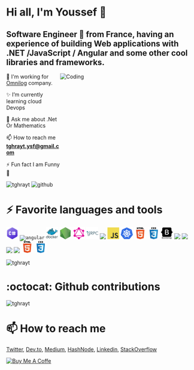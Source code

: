 # Hi all, I'm Youssef 👋
## Software Engineer 🚀 from France, having an experience of building Web applications with .NET /JavaScript / Angular and some other cool libraries and frameworks.
<img align="right" alt="Coding" width="400" src="https://cdn.dribbble.com/users/1162077/screenshots/3848914/programmer.gif" style="height: 260px !important;width: 360px !important;" >


👯 I'm working for [Omnilog](https://www.omnilog.fr/) company.

✨ I’m currently learning cloud Devops

💬 Ask me about .Net Or Mathematics

📫 How to reach me **tghrayt.ysf@gmail.com**

⚡ Fun fact I am Funny 🤡



<p align="left">
<img src="https://komarev.com/ghpvc/?username=tghrayt&label=Profile%20views&color=0e75b6&style=flat" alt="tghrayt" />
<img alt="github" src="https://img.shields.io/badge/github-tghrayt-8da0cb?style=for-the-badge&labelColor=555555&logo=github" height="20" href="https://github.com/tghrayt">
</p>



# ⚡ Favorite languages and tools

<code><img height="32" src="https://raw.githubusercontent.com/github/explore/80688e429a7d4ef2fca1e82350fe8e3517d3494d/topics/csharp/csharp.png"></code>
<code><img height="32" src="https://angular.io/assets/images/logos/angular/angular.svg" alt="angular"/></code>
<code><img height="32" src="https://raw.githubusercontent.com/devicons/devicon/master/icons/docker/docker-original-wordmark.svg"></code>
<code><img height="32" src="https://raw.githubusercontent.com/github/explore/80688e429a7d4ef2fca1e82350fe8e3517d3494d/topics/nodejs/nodejs.png"></code>
<code><img height="32" src="https://raw.githubusercontent.com/github/explore/5c058a388828bb5fde0bcafd4bc867b5bb3f26f3/topics/graphql/graphql.png"></code>
<code><img height="32" src="https://raw.githubusercontent.com/github/explore/3fd951e49a8e2af94627092d80c236c00df95ae3/topics/grpc/grpc.png"></code>
<code><img height="32" src="https://camo.githubusercontent.com/fbfcb9e3dc648adc93bef37c718db16c52f617ad055a26de6dc3c21865c3321d/68747470733a2f2f7777772e766563746f726c6f676f2e7a6f6e652f6c6f676f732f6769742d73636d2f6769742d73636d2d69636f6e2e737667"></code>
<code><img height="32" src="https://raw.githubusercontent.com/devicons/devicon/master/icons/javascript/javascript-original.svg"></code> 
<code><img height="32" src="https://raw.githubusercontent.com/github/explore/80688e429a7d4ef2fca1e82350fe8e3517d3494d/topics/kubernetes/kubernetes.png"></code>
<code><img height="32" src="https://raw.githubusercontent.com/devicons/devicon/master/icons/html5/html5-original-wordmark.svg"></code>
<code><img height="32" src="https://raw.githubusercontent.com/devicons/devicon/master/icons/css3/css3-original-wordmark.svg"></code>
<code><img height="32" src="https://raw.githubusercontent.com/devicons/devicon/master/icons/bootstrap/bootstrap-plain-wordmark.svg"></code>
<code><img height="32" src="https://camo.githubusercontent.com/93b32389bf746009ca2370de7fe06c3b5146f4c99d99df65994f9ced0ba41685/68747470733a2f2f7777772e766563746f726c6f676f2e7a6f6e652f6c6f676f732f676574706f73746d616e2f676574706f73746d616e2d69636f6e2e737667"></code>
<code><img height="32" src="https://camo.githubusercontent.com/9e245893108b5ca27e7ac3d4a802d513f657b32aa7b5765bd92df7fb55d0ed54/68747470733a2f2f7777772e766563746f726c6f676f2e7a6f6e652f6c6f676f732f61646f62655f696c6c7573747261746f722f61646f62655f696c6c7573747261746f722d69636f6e2e737667"></code>
<code><img height="32" src="https://camo.githubusercontent.com/c205ecbe12500177d102169d97bc1c17c545155fdf5ec78c08d54ac53e5b38c1/68747470733a2f2f63646e2e776f726c64766563746f726c6f676f2e636f6d2f6c6f676f732f61646f62652d78642e737667"></code> 
<code><img height="32" src="https://www.svgrepo.com/show/303229/microsoft-sql-server-logo.svg"></code>
<code><img height="32" src="https://raw.githubusercontent.com/devicons/devicon/master/icons/html5/html5-original-wordmark.svg"></code>
<code><img height="32" src="https://raw.githubusercontent.com/devicons/devicon/master/icons/css3/css3-original-wordmark.svg"></code>


<img src="https://github-readme-stats.vercel.app/api/top-langs/?username=tghrayt&hide=css,html,powershell,elm,php,javascript&show_icons=true&count_private=true&theme=algolia&layout=compact" alt="tghrayt" />

# :octocat: Github contributions

<img src="https://github-readme-stats.vercel.app/api?username=tghrayt&show_icons=true&count_private=true&theme=algolia" alt="tghrayt" />

# 📫 How to reach me

[Twitter](https://twitter.com/tghrayt), [Dev.to](https://dev.to/tghrayt), [Medium](https://medium.com/@tghrayt.ysf), [HashNode](https://hashnode.com/@tghrayt), [Linkedin](https://www.linkedin.com/in/youssef-ait-tghrayt-7418b5161), [StackOverflow](https://stackoverflow.com/users/13287381/tghrayt)


<a href="https://www.buymeacoffee.com/tghraytysfd" target="_blank"><img src="https://cdn.buymeacoffee.com/buttons/lato-green.png" alt="Buy Me A Coffe" style="height: 40px !important;width: 200px !important;" ></a>

<!--
- 🔭 I’m currently working on ...
- 🌱 I’m currently learning ...
- 👯 I’m looking to collaborate on ...
- 🤔 I’m looking for help with ...
- 💬 Ask me about ...
- 📫 How to reach me: ...
- 😄 Pronouns: ...
- ⚡ Fun fact: ...
-->
